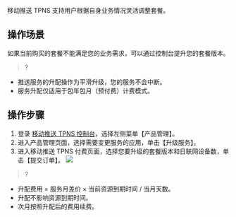 移动推送 TPNS 支持用户根据自身业务情况灵活调整套餐。

 ## 操作场景
如果当前购买的套餐不能满足您的业务需求，可以通过控制台提升您的套餐版本。
>?
- 推送服务的升配操作为平滑升级，您的服务不会中断。
- 服务升配仅适用于包年包月（预付费）计费模式。

## 操作步骤
1. 登录 [移动推送 TPNS 控制台](https://console.cloud.tencent.com/tpns)，选择左侧菜单【产品管理】。
2. 进入产品管理页面，选择需要变更服务的应用，单击【升级服务】。
3. 进入移动推送 TPNS 付费页面，选择您要升级的套餐版本和日联网设备数，单击【提交订单】。
![](https://main.qcloudimg.com/raw/2b4daa48eba8f92248fbaa9c488828e4.png)

>?
- 升配费用 = 服务月差价 × 当前资源到期时间 / 当月天数。
- 升配不影响资源到期时间。
- 次月按照升配后的费用续费。
